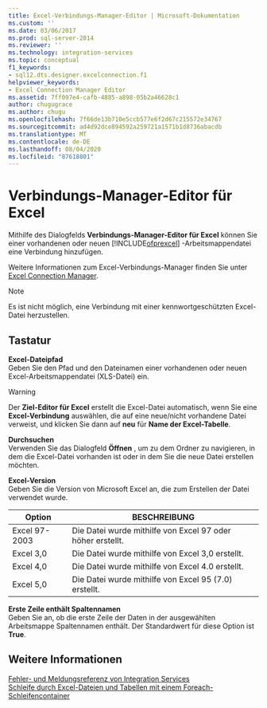 ```yaml
---
title: Excel-Verbindungs-Manager-Editor | Microsoft-Dokumentation
ms.custom: ''
ms.date: 03/06/2017
ms.prod: sql-server-2014
ms.reviewer: ''
ms.technology: integration-services
ms.topic: conceptual
f1_keywords:
- sql12.dts.designer.excelconnection.f1
helpviewer_keywords:
- Excel Connection Manager Editor
ms.assetid: 7ff097e4-cafb-4885-a898-05b2a46628c1
author: chugugrace
ms.author: chugu
ms.openlocfilehash: 7f66de13b710e5ccb577e6f2d67c215572e34767
ms.sourcegitcommit: ad4d92dce894592a259721a1571b1d8736abacdb
ms.translationtype: MT
ms.contentlocale: de-DE
ms.lasthandoff: 08/04/2020
ms.locfileid: "87618801"
---
```

# <a name="excel-connection-manager-editor"></a>Verbindungs-Manager-Editor für Excel
  Mithilfe des Dialogfelds **Verbindungs-Manager-Editor für Excel** können Sie einer vorhandenen oder neuen [!INCLUDE[ofprexcel](../includes/ofprexcel-md.md)] -Arbeitsmappendatei eine Verbindung hinzufügen.  
  
 Weitere Informationen zum Excel-Verbindungs-Manager finden Sie unter [Excel Connection Manager](connection-manager/excel-connection-manager.md).  
  
> [!NOTE]  
>  Es ist nicht möglich, eine Verbindung mit einer kennwortgeschützten Excel-Datei herzustellen.  
  
## <a name="options"></a>Tastatur  
 **Excel-Dateipfad**  
 Geben Sie den Pfad und den Dateinamen einer vorhandenen oder neuen Excel-Arbeitsmappendatei (XLS-Datei) ein.  
  
> [!WARNING]  
>  Der **Ziel-Editor für Excel** erstellt die Excel-Datei automatisch, wenn Sie eine **Excel-Verbindung** auswählen, die auf eine neue/nicht vorhandene Datei verweist, und klicken Sie dann auf **neu** für **Name der Excel-Tabelle**.  
  
 **Durchsuchen**  
 Verwenden Sie das Dialogfeld **Öffnen** , um zu dem Ordner zu navigieren, in dem die Excel-Datei vorhanden ist oder in dem Sie die neue Datei erstellen möchten.  
  
 **Excel-Version**  
 Geben Sie die Version von Microsoft Excel an, die zum Erstellen der Datei verwendet wurde.  
  
|Option|BESCHREIBUNG|  
|------------|-----------------|  
|Excel 97-2003|Die Datei wurde mithilfe von Excel 97 oder höher erstellt.|  
|Excel 3,0|Die Datei wurde mithilfe von Excel 3,0 erstellt.|  
|Excel 4,0|Die Datei wurde mithilfe von Excel 4.0 erstellt.|  
|Excel 5,0|Die Datei wurde mithilfe von Excel 95 (7.0) erstellt.|  
  
 **Erste Zeile enthält Spaltennamen**  
 Geben Sie an, ob die erste Zeile der Daten in der ausgewählten Arbeitsmappe Spaltennamen enthält. Der Standardwert für diese Option ist **True**.  
  
## <a name="see-also"></a>Weitere Informationen  
 [Fehler- und Meldungsreferenz von Integration Services](../../2014/integration-services/integration-services-error-and-message-reference.md)   
 [Schleife durch Excel-Dateien und Tabellen mit einem Foreach-Schleifencontainer](control-flow/foreach-loop-container.md)  
  
  
